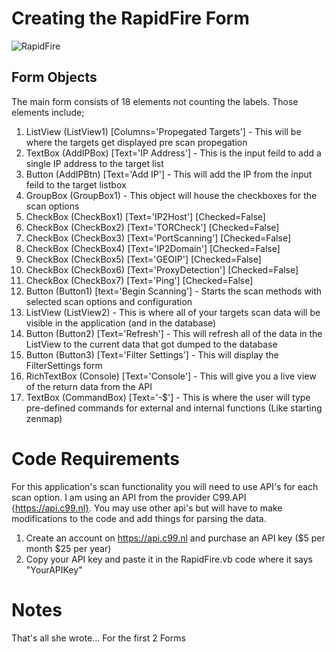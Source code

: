 # Creating the RapidFire Form

![RapidFire](https://github.com/blackmagic2023/HollowPoint/assets/149164084/93682e8c-b6fe-4147-8b24-fee157faa381)


## Form Objects

The main form consists of 18 elements not counting the labels. Those elements include;

1. ListView (ListView1) [Columns='Propegated Targets'] - This will be where the targets get displayed pre scan propegation
2. TextBox (AddIPBox) [Text='IP Address'] - This is the input feild to add a single IP address to the target list
3. Button (AddIPBtn) [Text='Add IP'] - This will add the IP from the input feild to the target listbox
4. GroupBox (GroupBox1) - This object will house the checkboxes for the scan options
5. CheckBox (CheckBox1) [Text='IP2Host'] [Checked=False]
6. CheckBox (CheckBox2) [Text='TORCheck'] [Checked=False]
7. CheckBox (CheckBox3) [Text='PortScanning'] [Checked=False]
8. CheckBox (CheckBox4) [Text='IP2Domain'] [Checked=False]
9. CheckBox (CheckBox5) [Text='GEOIP'] [Checked=False]
10. CheckBox (CheckBox6) [Text='ProxyDetection'] [Checked=False]
11. CheckBox (CheckBox7) [Text='Ping'] [Checked=False]
12. Button (Button1) [text='Begin Scanning'] - Starts the scan methods with selected scan options and configuration
13. ListView (ListView2) - This is where all of your targets scan data will be visible in the application (and in the database)
14. Button (Button2) [Text='Refresh'] - This will refresh all of the data in the ListView to the current data that got dumped to the database
15. Button (Button3) [Text='Filter Settings'] - This will display the FilterSettings form
16. RichTextBox (Console) [Text='Console'] - This will give you a live view of the return data from the API
17. TextBox (CommandBox) [Text='-$'] - This is where the user will type pre-defined commands for external and internal functions (Like starting zenmap)



# Code Requirements

For this application's scan functionality you will need to use API's for each scan option. I am using an API from the provider C99.API {https://api.c99.nl}. You may use other api's but will have to make modifications to the code and add things for parsing the data.

1. Create an account on https://api.c99.nl and purchase an API key ($5 per month $25 per year)
2.  Copy your API key and paste it in the RapidFire.vb code where it says "YourAPIKey"


# Notes

That's all she wrote... For the first 2 Forms







